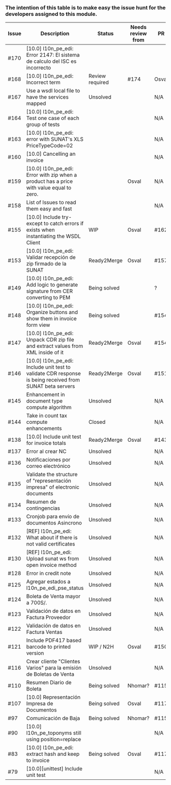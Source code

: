 ### The intention of this table is to make easy the issue hunt for the developers assigned to this module.

| Issue | Description                                                                                               | Status         | Needs review from    | PR   | Assigneees| PR STATUS    |
| ---   | ---                                                                                                       | ---            | ---                  | ---  |    ---    |     ---      |
| #170 | [10.0] l10n_pe_edi: Error 2147: El sistema de calculo del ISC es incorrecto  
| #168 | [10.0] l10n_pe_edi: Incorrect term | Review required |  #174 | Osval |  Review required
| #167 | Use a wsdl local file to have the services mapped   | Unsolved | | N/A | Osval | N/A |
| #164  | [10.0] l10n_pe_edi: Test one case of each group of tests                                                  |                |                      | N/A  |           |              |
| #163  | [10.0] l10n_pe_edi: error with SUNAT's XLS PriceTypeCode=02                                               |                |                      | N/A  |           |              |
| #160  | [10.0] Cancelling an invoice                                                                              |                |                      | N/A  |           |              |
| #159  | [10.0] l10n_pe_edi: Error with zip when a product has a price with value equal to zero.                   |                |  Osval               | N/A  |           |              |
| #158  | List of Issues to read them easy and fast                                                                 |                |                      | N/A  |           |              |
| #155  | [10.0] Include try-except to catch errors if exists when instantiating the WSDL Client                    |   WIP          |   Osval              | #162 |  umiphos  |     XXX      |
| #153  | [10.0] l10n_pe_edi: Validar recepción de zip firmado de la SUNAT                                          |   Ready2Merge  |    Osval             | #157 |  Batuto   | Ready2Merge  |
| #149  | [10.0] l10n_pe_edi: Add logic to generate signature from CER converting to PEM                            |   Being solved |                      |  ?   |  Osval    |      ?       |
| #148  | [10.0] l10n_pe_edi: Organize buttons and show them in invoice form view                                   |   Being solved |                      | #154 |  umiphos  | Being solved |
| #147  | [10.0] l10n_pe_edi: Unpack CDR zip file and extract values from XML inside of it                          |   Ready2Merge  |  Osval               | #154 |  umiphos  | Being solved |
| #146  | [10.0] l10n_pe_edi: Include unit test to validate CDR response is being received from SUNAT beta servers  |    Ready2Merge |     Osval            | #151 |  Batuto   |    WIP       |
| #145  | Enhancement in document type compute algorithm                                                            |     Unsolved   |                      | N/A  |  Osval    |    N/A       |
| #144  | Take in count tax compute enhancements                                                                    |    Closed      |                      | N/A  |  Osval    |    Merged    |
| #138  | [10.0] Include unit test for invoice totals                                                               |    Ready2Merge |     Osval            | #143 |  Batuto   |    Merged    |
| #137  | Error al crear NC                                                                                         |    Unsolved    |                      | N/A  |           |    N/A       |
| #136  | Notificaciones por correo electrónico                                                                     |    Unsolved    |                      | N/A  |           |    N/A       |
| #135  | Validate the structure of "representación impresa" of electronic documents                                |    Unsolved    |                      | N/A  |           |    N/A       |
| #134  | Resumen de contingencias                                                                                  |   Unsolved     |                      | N/A  |           |    N/A       |
| #133  | Cronjob para envío de documentos Asincrono                                                                |    Unsolved    |                      | N/A  |           |    N/A       |
| #132  | [REF] l10n_pe_edi: What about if there is not valid certificates                                          |    Unsolved    |                      | N/A  |   Osval   |    N/A       |
| #130  | [REF] l10n_pe_edi: Upload sunat ws from open invoice method                                               |     Unsolved   |                      | N/A  |   Osval   |    N/A       |
| #128  | Error in credit note                                                                                      |     Unsolved   |                      | N/A  |           |    N/A       |
| #125  | Agregar estados a l10n_pe_edi_pse_status                                                                  |     Unsolved   |                      | N/A  |           |    N/A       |
| #124  | Boleta de Venta mayor a 700S/.                                                                            |     Unsolved   |                      | N/A  |           |    N/A       |
| #123  | Validación de datos en Factura Proveedor                                                                  |     Unsolved   |                      | N/A  |           |    N/A       |
| #122  | Validación de datos en Factura Ventas                                                                     |     Unsolved   |                      | N/A  |           |    N/A       |
| #121  | Include PDF417 based barcode to printed version                                                           |   WIP / N2H    |       Osval          | #150 |   umiphos |     WIP      |
| #116  | Crear cliente "Clientes Varios" para la emisión de Boletas de Venta                                       |   Unsolved     |                      | N/A  |           |    N/A       |
| #110  | Resumen Diario de Boleta                                                                                  |  Being solved  |       Nhomar?        | #115 |  Osval    |    WIP       |
| #107  | [10.0] Representación Impresa de Documentos                                                               |  Being solved  |        Osval         | #117 |  umiphos  | Ready2Merge  |
| #97   | Comunicación de Baja                                                                                      | Being solved   |       Nhomar?        | #115 |  Osval    | WIP          |
| #90   | [10.0] l10n_pe_toponyms still using position=replace                                                      |                |                      | N/A  |           |    N/A       |
| #83   | [10.0] l10n_pe_edi: extract hash and keep to invoice                                                      | Being solved   |       Osval          | #117 |   umiphos | Ready2Merge  |
| #79   | [10.0][unittest] Include unit test                                                                        |                |                      | N/A  |           |              |
